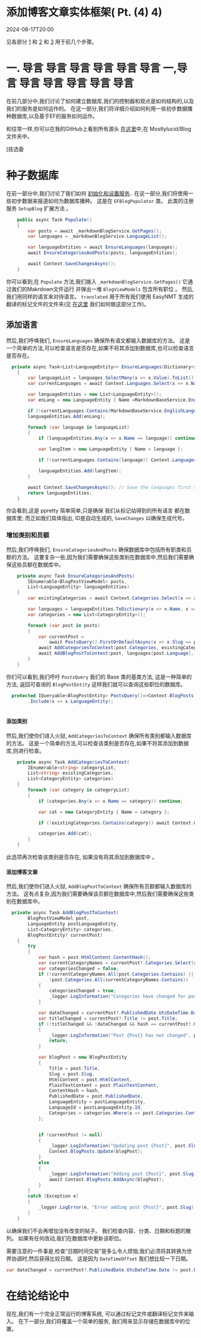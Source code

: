 # 添加博客文章实体框架( Pt. (4) 4)

<!--category-- ASP.NET, Entity Framework -->
<datetime class="hidden">2024-08-17T20:00</datetime>

见各部分 [1](/blog/addingentityframeworkforblogpostspt1) 和 [2](/blog/addingentityframeworkforblogpostspt2) 和 [3](/blog/addingentityframeworkforblogpostspt3) 用于前几个步骤。

# 一. 导言 导言 导言 导言 导言 导言 一,导言 导言 导言 导言 导言 导言

在前几部分中,我们讨论了如何建立数据库,我们的控制器和观点是如何结构的,以及我们的服务是如何运作的。 在这一部分,我们将详细介绍如何利用一些初步数据播种数据库,以及基于EF的服务如何运作。

和往常一样,你可以在我的GitHub上看到所有源头 [在这里](https://github.com/scottgal/mostlylucidweb/tree/main/Mostlylucid/Blog)中,在 Mostlylucid/Blog 文件夹中。

[技选委

# 种子数据库

在前一部分中,我们讨论了我们如何 [初始化和设置服务](/blog/addingentityframeworkforblogpostspt2#setup).. 在这一部分,我们将使用一些初步数据来报道如何为数据库播种。 这是在 `EFBlogPopulator` 类。 此类的注册服务 `SetupBlog` 扩展方法 。

```csharp
    public async Task Populate()
    {
        var posts = await _markdownBlogService.GetPages();
        var languages = _markdownBlogService.LanguageList();

        var languageEntities = await EnsureLanguages(languages);
        await EnsureCategoriesAndPosts(posts, languageEntities);

        await Context.SaveChangesAsync();
    }
```

你可以看到,在 `Populate` 方法,我们拨入 `_markdownBlogService.GetPages()` 它通过我们的Makrdown文件运行 并弹出一堆 `BlogViewModels` 包含所有职位 。
然后,我们用同样的语言来对待语言。 `translated` 用于所有我们使用 EasyNMT 生成的翻译的标记文件的文件夹(见 [在这里](/blog/autotranslatingmarkdownfiles) 我们如何做这部分工作)。

## 添加语言

然后,我们呼唤我们, `EnsureLanguages` 确保所有语文都输入数据库的方法。 这是一个简单的方法,可以检查语言是否存在,如果不将其添加到数据库,也可以检查语言是否存在。

```csharp
  private async Task<List<LanguageEntity>> EnsureLanguages(Dictionary<string, List<string>> languages)
    {
        var languageList = languages.SelectMany(x => x.Value).ToList();
        var currentLanguages = await Context.Languages.Select(x => x.Name).ToListAsync();

        var languageEntities = new List<LanguageEntity>();
        var enLang = new LanguageEntity { Name =MarkdownBaseService.EnglishLanguage };

        if (!currentLanguages.Contains(MarkdownBaseService.EnglishLanguage)) Context.Languages.Add(enLang);
        languageEntities.Add(enLang);

        foreach (var language in languageList)
        {
            if (languageEntities.Any(x => x.Name == language)) continue;

            var langItem = new LanguageEntity { Name = language };

            if (!currentLanguages.Contains(language)) Context.Languages.Add(langItem);

            languageEntities.Add(langItem);
        }

        await Context.SaveChangesAsync(); // Save the languages first so we can reference them in the blog posts
        return languageEntities;
    }
```

你会看到,这是 ppretty 简单简单,只是确保 我们从标记站得到的所有语言 都在数据库里; 而正如我们具体指出, ID是自动生成的, `SaveChanges` 以确保生成代号。

### 增加类别和员额

然后,我们呼唤我们, `EnsureCategoriesAndPosts` 确保数据库中包括所有职类和员额的方法。 这要复杂一些,因为我们需要确保这些类别在数据库中,然后我们需要确保这些员额在数据库中。

```csharp
    private async Task EnsureCategoriesAndPosts(
        IEnumerable<BlogPostViewModel> posts,
        List<LanguageEntity> languageEntities)
    {
        var existingCategories = await Context.Categories.Select(x => x.Name).ToListAsync();

        var languages = languageEntities.ToDictionary(x => x.Name, x => x);
        var categories = new List<CategoryEntity>();

        foreach (var post in posts)
        {
            var currentPost =
                await PostsQuery().FirstOrDefaultAsync(x => x.Slug == post.Slug && x.LanguageEntity.Name == post.Language);
            await AddCategoriesToContext(post.Categories, existingCategories, categories);
            await AddBlogPostToContext(post, languages[post.Language], categories, currentPost);
        }
    }
```

你们可以看到,我们呼吁 `PostsQuery` 我们的 Base 类的基类方法, 这是一种简单的方法, 返回可查询的 `BlogPostEntity` 这样我们就可以查询这些职位的数据库。

```csharp
  protected IQueryable<BlogPostEntity> PostsQuery()=>Context.BlogPosts.Include(x => x.Categories)
        .Include(x => x.LanguageEntity);
   
```

#### 添加类别

然后,我们使你们进入火狱, `AddCategoriesToContext` 确保所有类别都输入数据库的方法。 这是一个简单的方法,可以检查该类别是否存在,如果不将其添加到数据库,则进行检查。

```csharp
    private async Task AddCategoriesToContext(
        IEnumerable<string> categoryList,
        List<string> existingCategories,
        List<CategoryEntity> categories)
    {
        foreach (var category in categoryList)
        {
            if (categories.Any(x => x.Name == category)) continue;

            var cat = new CategoryEntity { Name = category };

            if (!existingCategories.Contains(category)) await Context.Categories.AddAsync(cat);

            categories.Add(cat);
        }
    }

```

此选项再次检查该类别是否存在, 如果没有将其添加到数据库中 。

#### 添加博客文章

然后,我们使你们进入火狱, `AddBlogPostToContext` 确保所有员额都输入数据库的方法。 这有点复杂,因为我们需要确保该员额在数据库中,然后我们需要确保这些类别在数据库中。

```csharp
  private async Task AddBlogPostToContext(
        BlogPostViewModel post,
        LanguageEntity postLanguageEntity,
        List<CategoryEntity> categories,
        BlogPostEntity? currentPost)
    {
        try
        {
            var hash = post.HtmlContent.ContentHash();
            var currentCategoryNames = currentPost?.Categories.Select(x => x.Name).ToArray() ?? Array.Empty<string>();
            var categoriesChanged = false;
            if (!currentCategoryNames.All(post.Categories.Contains) ||
                !post.Categories.All(currentCategoryNames.Contains))
            {
                categoriesChanged = true;
                _logger.LogInformation("Categories have changed for post {Post}", post.Slug);
            }

            var dateChanged = currentPost?.PublishedDate.UtcDateTime.Date != post.PublishedDate.ToUniversalTime().Date;
            var titleChanged = currentPost?.Title != post.Title;
            if (!titleChanged && !dateChanged && hash == currentPost?.ContentHash && !categoriesChanged)
            {
                _logger.LogInformation("Post {Post} has not changed", post.Slug);
                return;
            }

            var blogPost = new BlogPostEntity
            {
                Title = post.Title,
                Slug = post.Slug,
                HtmlContent = post.HtmlContent,
                PlainTextContent = post.PlainTextContent,
                ContentHash = hash,
                PublishedDate = post.PublishedDate,
                LanguageEntity = postLanguageEntity,
                LanguageId = postLanguageEntity.Id,
                Categories = categories.Where(x => post.Categories.Contains(x.Name)).ToList()
            };


            if (currentPost != null)
            {
                _logger.LogInformation("Updating post {Post}", post.Slug);
                Context.BlogPosts.Update(blogPost);
            }
            else
            {
                _logger.LogInformation("Adding post {Post}", post.Slug);
                await Context.BlogPosts.AddAsync(blogPost);
            }
        }
        catch (Exception e)
        {
            _logger.LogError(e, "Error adding post {Post}", post.Slug);
        }
    }

```

以确保我们不会再增加没有改变的帖子。 我们检查内容、分类、日期和标题的散列。 如果有任何改动,我们在数据库中更新该职位。

需要注意的一件事是,检查“日期时间交易”是多么令人烦恼;我们必须将其转换为世界协调时,然后获得比较日期。 这是因为 `DateTimeOffset` 我们想比较一下日期。

```csharp
var dateChanged = currentPost?.PublishedDate.UtcDateTime.Date != post.PublishedDate.ToUniversalTime().Date;
```

# 在结论结论中

现在,我们有一个完全正常运行的博客系统, 可以通过标记文件或翻译标记文件来输入。 在下一部分,我们将覆盖一个简单的服务, 我们用来显示存储在数据库中的位置。